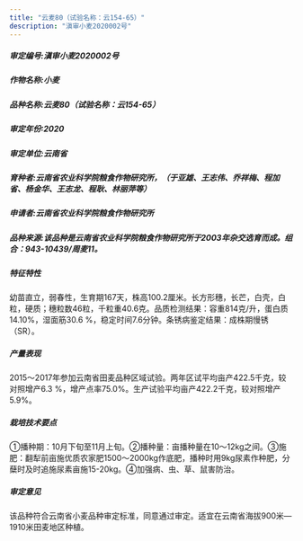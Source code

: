 ```yaml
---
title: "云麦80（试验名称：云154-65）"
description: "滇审小麦2020002号"
---
```

##### 审定编号:滇审小麦2020002号

##### 作物名称:小麦

##### 品种名称:云麦80（试验名称：云154-65）

##### 审定年份:2020

##### 审定单位:云南省

##### 育种者:云南省农业科学院粮食作物研究所，（于亚雄、王志伟、乔祥梅、程加省、杨金华、王志龙、程耿、林丽萍等）

##### 申请者:云南省农业科学院粮食作物研究所

##### 品种来源:该品种是云南省农业科学院粮食作物研究所于2003年杂交选育而成。组合：943-10439/周麦11。

##### 特征特性
幼苗直立，弱春性，生育期167天，株高100.2厘米。长方形穗，长芒，白壳，白粒，硬质；穗粒数46粒，千粒重40.6克。品质检测结果：容重814克/升，蛋白质14.10%，湿面筋30.6 %，稳定时间7.6分钟。条锈病鉴定结果：成株期慢锈（SR）。

##### 产量表现
2015～2017年参加云南省田麦品种区域试验。两年区试平均亩产422.5千克，较对照增产6.3 %，增产点率75.0%。生产试验平均亩产422.2千克，较对照增产5.9%。

##### 栽培技术要点
①播种期：10月下旬至11月上旬。②播种量：亩播种量在10～12kg之间。③施肥：翻犁前亩施优质农家肥1500～2000kg作底肥，播种时用9kg尿素作种肥，分蘖时及时追施尿素亩施15-20kg。④加强病、虫、草、鼠害防治。

##### 审定意见
该品种符合云南省小麦品种审定标准，同意通过审定。适宜在云南省海拔900米—1910米田麦地区种植。
